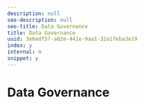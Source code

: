 ```yaml
---
description: null
seo-description: null
seo-title: Data Governance
title: Data Governance
uuid: 3e6edf57-a82e-441e-9aa1-32a1feba3e19
index: y
internal: n
snippet: y
---
```


# Data Governance

